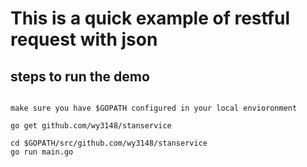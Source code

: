 
# This is a quick example of restful request with json

## steps to run the demo


```

make sure you have $GOPATH configured in your local envioronment

go get github.com/wy3148/stanservice

cd $GOPATH/src/github.com/wy3148/stanservice
go run main.go
```
